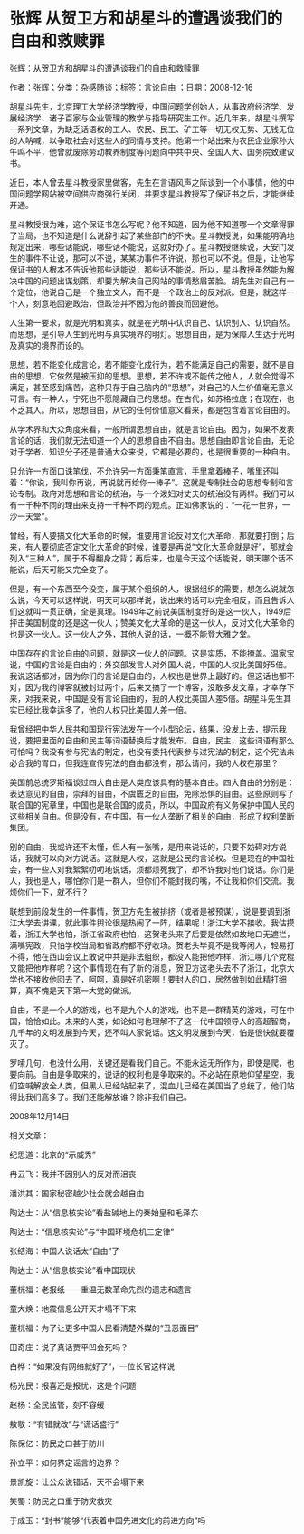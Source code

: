 # 张辉  从贺卫方和胡星斗的遭遇谈我们的自由和救赎罪    
    
张辉：从贺卫方和胡星斗的遭遇谈我们的自由和救赎罪    
作者：张辉；分类：杂感随谈；标签：言论自由 ；日期：2008-12-16    
胡星斗先生，北京理工大学经济学教授，中国问题学创始人，从事政府经济学、发展经济学、诸子百家与企业管理的教学与指导研究生工作。近几年来，胡星斗撰写一系列文章，为缺乏话语权的工人、农民、民工、矿工等一切无权无势、无钱无位的人呐喊，以争取社会对这些人的同情与支持。他第一个站出来为农民企业家孙大午鸣不平，他曾就废除劳动教养制度等问题向中共中央、全国人大、国务院致建议书。    
近日，本人曾去星斗教授家里做客，先生在言语风声之际谈到一个小事情，他的中国问题学网站被空间供应商强行关闭，并要求星斗教授写了保证书之后，才能继续开通。    
星斗教授很为难，这个保证书怎么写呢？他不知道，因为他不知道哪一个文章得罪了当局，也不知道是什么说辞引起了某些部门的不快。星斗教授说，如果能明确地规定出来，哪些话能说，哪些话不能说，这就好办了。星斗教授继续说，天安门发生的事件不让说，那可以不说，某某功事件不许说，那也可以不说。但是，让他写保证书的人根本不告诉他那些话能说，那些话不能说。所以，星斗教授虽然能为解决中国的问题出谋划策，却要为解决自己网站的事情愁眉苦脸。胡先生对自己有一个定位，他说自己是一个独立文人，而不是一个政治上的反对派。但是，就这样一个人，刻意地回避政治，但政治并不因为他的善良而回避他。    
人生第一要求，就是光明和真实，就是在光明中认识自己、认识别人、认识自然。而思想，是引导人生到光明与真实境界的明灯。思想自由，是为保障人生达于光明及真实的境界而设的。    
思想，若不能变化成言论，若不能变化成行为，若不能满足自己的需要，就不是自由的思想，它依然是被压抑的思想。思想，若不许或不能传之他人，人就会觉得不满足，甚至感到痛苦，这种只存于自己脑内的“思想”，对自己的人生价值毫无意义可言。有一种人，宁死也不愿隐藏自己的思想。在古代，如苏格拉底；在现在，也不乏其人。所以，思想自由，从它的任何价值意义看来，都是包含着言论自由的。    
从学术界和大众角度来看，一般所谓思想自由，就是言论自由。因为，如果不发表言论的话，我们就无法知道一个人的思想自由不自由。思想自由即言论自由，无论对于学者、知识分子还是普通大众来说，它都是必要的，也是很重要的一种自由。    
只允许一方面口诛笔伐，不允许另一方面秉笔直言，手里拿着棒子，嘴里还叫着：“你说，我叫你再说，再说就再给你一棒子”。这就是专制社会的思想专制和言论专制。政府对思想和言论的统治，与一个泼妇对丈夫的统治没有两样。我们可以有一千种不同的理由来支持一千种不同的观点。正如佛家说的：“一花一世界，一沙一天堂”。    
曾经，有人要搞文化大革命的时候，谁要用言论反对文化大革命，那就要打倒；后来，有人要彻底否定文化大革命的时候，谁要是再说“文化大革命就是好”，那就会列入“三种人”，属于不得翻身之背；再后来，也是今天这个话能说，明天哪个话不能说，后天可能又完全变了。    
但是，有一个东西至今没变，属于某个组织的人，根据组织的需要，想怎么说就怎么说，今天可以这样说，明天可以那样说，说出来的话可以完全相反，而且告诉人们这就叫一贯正确，全是真理。1949年之前说美国制度好的是这一伙人，1949后抨击美国制度的还是这一伙人；赞美文化大革命的是这一伙人，反对文化大革命的也是这一伙人。这一伙人之外，其他人说的话，一概不能登大雅之堂。    
中国存在的言论自由的问题，就是这一伙人的问题。这是实质，不能掩盖。温家宝说，中国的言论是自由的；外交部发言人对外国人说，中国的人权比美国好5倍。我说这话都对，因为你们的言论是自由的，人权也是世界上最好的。但这话也都不对，因为我的博客就被封过两个，后来又搞了一个博客，没敢多发文章，才幸存下来，对我来说，中国是没有言论自由的，我的人权比美国人差5倍。胡星斗先生其实已经比我幸运多了，他的人权只比美国人差一倍。    
我曾经把中华人民共和国现行宪法发在一个小型论坛，结果，没发上去，提示我说，要把里面的自由和民主等词语替换后才能发布。自由，民主，这些词语有那么可怕吗？我没有参与宪法的制定，也没有委托代表参与过宪法的制定，这个宪法未必合我的胃口，但我连宣传宪法的自由都没有，那么请问，我的人权在那里？    
美国前总统罗斯福谈过四大自由是人类应该具有的基本自由。四大自由的分别是：表达意见的自由，崇拜的自由，不虞匮乏的自由，免除恐惧的自由。这些原则写了联合国的宪章里，中国也是联合国的成员，所以，中国政府有义务保护中国人民的这些相关自由。但是没有，在中国，有一伙人垄断了相关的自由，形成了权利垄断集团。    
别的自由，我或许还不太懂，但人有一张嘴，是用来说话的，只要不妨碍对方说话，我就可以向对方说话。这就是人权，这就是公民的言论权。但是现在的中国社会，有一些人对我絮絮叨叨地说话，烦都烦死我了，却不许我对他们说话。你们是人，我也是人，哪怕你们是一群人，但你们不能封我的嘴，不让我和你们交流。我烦你们一下，就不行？    
联想到前段发生的一件事情，贺卫方先生被排挤（或者是被预谋），说是要调到浙江大学去讲课，就此事件舆论很是热闹了一阵，结果呢！浙江大学不接收。我估摸着，浙江大学也怕，浙江省政府也怕，这贺老头来了后要是依然如故地口无遮拦，满嘴宪政，只怕学校当局和省政府都不好收场。贺老头毕竟不是我等闲人，轻易打不得，他在西山会议上敢说中共是非法组织，都没人能把他咋样，浙江哪几个党棍又能把他咋样呢？这个事情现在有了新的消息，贺卫方这老头去不了浙江，北京大学也不接收他回去了，呵呵，真是好机密啊！要封人的口，居然做到如此精打细算，真不愧是天下第一大党的做派。    
自由，不是一个人的游戏，也不是九个人的游戏，也不是一群精英的游戏，可在中国，恰恰如此。未来的人类，如论如何也理解不了这一代中国领导人的高超智商，几千年的文明发展到今天，还不叫人家说话。这文明发展到今天，怕是很快就要覆灭了。    
罗嗦几句，也没什么用，关键还是看我们自己。不能永远无所作为，即使是爬，也要向前。自由是争取来的，说话的权利也是争取来的。不必站在原地仰望星空，我们空喊解放全人类，但黑人已经站起来了，混血儿已经在美国当了总统了，他们站得比我们高多了。我们还能解放谁？除非我们自己。    
2008年12月14日    
    
相关文章：    
纪思道：北京的“示威秀”    
冉云飞：我并不因别人的反对而沮丧    
潘洪其：国家秘密越少社会就会越自由    
陶达士：从“信息核实论”看盐碱地上的秦始皇和毛泽东    
陶达士：“信息核实论”与“中国环境危机三定律”    
张结海：中国人说话太“自由”了    
陶达士：从“信息核实论”看中国现状    
董桄福：老报纸——重温无数革命先烈的遗志和遗言    
童大焕：地震信息公开天才塌不下来    
董桄福：为了让更多中国人民看清楚外媒的“丑恶面目”    
田奇庄：说了真话贾平凹会死吗？    
白桦：“如果没有网络就好了”，一位长官这样说    
杨光民：报喜还是报忧，这是个问题    
赵杨：全民监管，刻不容缓    
敖敬：“有错就改”与“谎话盛行”    
陈保亿：防民之口甚于防川    
孙立平：如何界定谣言的边界？    
景凯旋：让公众说错话，天不会塌下来    
笑蜀：防民之口重于防灾救灾    
于成玉：“封书”能够“代表着中国先进文化的前进方向”吗